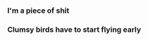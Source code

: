 ### I'm a piece of shit
### Clumsy birds have to start flying early
<!--
**HMBlankcat/HMBLANKCAT** is a ✨ _special_ ✨ repository because its `README.md` (this file) appears on your GitHub profile.

Here are some ideas to get you started:


